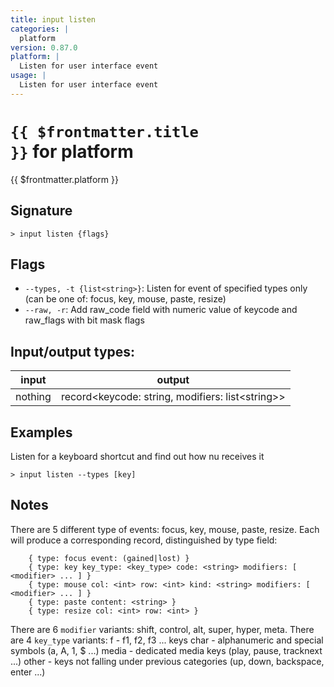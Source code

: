 ```yaml
---
title: input listen
categories: |
  platform
version: 0.87.0
platform: |
  Listen for user interface event
usage: |
  Listen for user interface event
---
```

<!-- This file is automatically generated. Please edit the command in https://github.com/nushell/nushell instead. -->

# <code>{{ $frontmatter.title }}</code> for platform

<div class='command-title'>{{ $frontmatter.platform }}</div>

## Signature

```> input listen {flags} ```

## Flags

 -  `--types, -t {list<string>}`: Listen for event of specified types only (can be one of: focus, key, mouse, paste, resize)
 -  `--raw, -r`: Add raw_code field with numeric value of keycode and raw_flags with bit mask flags


## Input/output types:

| input   | output                                           |
| ------- | ------------------------------------------------ |
| nothing | record\<keycode: string, modifiers: list\<string\>\> |

## Examples

Listen for a keyboard shortcut and find out how nu receives it
```nu
> input listen --types [key]

```

## Notes
There are 5 different type of events: focus, key, mouse, paste, resize. Each will produce a
corresponding record, distinguished by type field:
```
    { type: focus event: (gained|lost) }
    { type: key key_type: <key_type> code: <string> modifiers: [ <modifier> ... ] }
    { type: mouse col: <int> row: <int> kind: <string> modifiers: [ <modifier> ... ] }
    { type: paste content: <string> }
    { type: resize col: <int> row: <int> }
```
There are 6 `modifier` variants: shift, control, alt, super, hyper, meta.
There are 4 `key_type` variants:
    f - f1, f2, f3 ... keys
    char - alphanumeric and special symbols (a, A, 1, $ ...)
    media - dedicated media keys (play, pause, tracknext ...)
    other - keys not falling under previous categories (up, down, backspace, enter ...)